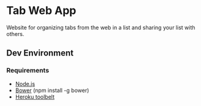 # Tab Web App
Website for organizing tabs from the web in a list and sharing your list with others.

## Dev Environment
### Requirements
- [Node.js](https://nodejs.org/)
- [Bower](http://bower.io/) (npm install -g bower)
- [Heroku toolbelt](https://toolbelt.heroku.com/)
